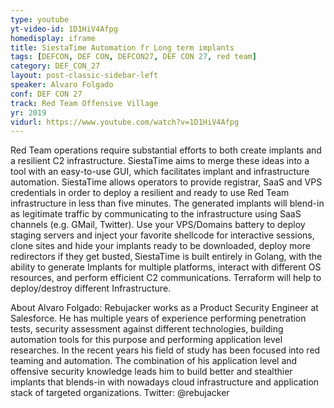 ```yaml
---
type: youtube
yt-video-id: 1D1HiV4Afpg
homedisplay: iframe
title: SiestaTime Automation fr Long term implants
tags: [DEFCON, DEF CON, DEFCON27, DEF CON 27, red team]
category: DEF_CON_27
layout: post-classic-sidebar-left
speaker: Alvaro Folgado
conf: DEF CON 27
track: Red Team Offensive Village
yr: 2019
vidurl: https://www.youtube.com/watch?v=1D1HiV4Afpg
---
```

Red Team operations require substantial efforts to both create implants and a resilient C2 infrastructure. SiestaTime aims to merge these ideas into a tool with an easy-to-use GUI, which facilitates implant and infrastructure automation. SiestaTime allows operators to provide registrar, SaaS and VPS credentials in order to deploy a resilient and ready to use Red Team infrastructure in less than five minutes. The generated implants will blend-in as legitimate traffic by communicating to the infrastructure using SaaS channels (e.g. GMail, Twitter). Use your VPS/Domains battery to deploy staging servers and inject your favorite shellcode for interactive sessions, clone sites and hide your implants ready to be downloaded, deploy more redirectors if they get busted‚ SiestaTime is built entirely in Golang, with the ability to generate Implants for multiple platforms, interact with different OS resources, and perform efficient C2 communications. Terraform will help to deploy/destroy different Infrastructure.

About Alvaro Folgado: Rebujacker works as a Product Security Engineer at Salesforce. He has multiple years of experience performing penetration tests, security assessment against different technologies, building automation tools for this purpose and performing application level researches. In the recent years his field of study has been focused into red teaming and automation. The combination of his application level and offensive security knowledge leads him to build better and stealthier implants that blends-in with nowadays cloud infrastructure and application stack of targeted organizations. Twitter: @rebujacker